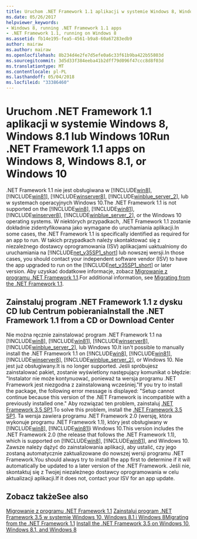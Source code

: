 ```yaml
---
title: Uruchom .NET Framework 1.1 aplikacji w systemie Windows 8, Windows 8.1 lub Windows 10
ms.date: 05/26/2017
helpviewer_keywords:
- Windows 8, running .NET Framework 1.1 apps
- .NET Framework 1.1, running on Windows 8
ms.assetid: fb14e195-fea5-4561-b9a8-60a67283edb9
author: mairaw
ms.author: mairaw
ms.openlocfilehash: 8b234d4e2fe7d5efe0a6c33f61b9ba422b55803d
ms.sourcegitcommit: 3d5d33f384eeba41b2dff79d096f47ccc8d8f03d
ms.translationtype: MT
ms.contentlocale: pl-PL
ms.lasthandoff: 05/04/2018
ms.locfileid: "33386460"
---
```

# <a name="run-net-framework-11-apps-on-windows-8-windows-81-or-windows-10"></a><span data-ttu-id="cc4b6-102">Uruchom .NET Framework 1.1 aplikacji w systemie Windows 8, Windows 8.1 lub Windows 10</span><span class="sxs-lookup"><span data-stu-id="cc4b6-102">Run .NET Framework 1.1 apps on Windows 8, Windows 8.1, or Windows 10</span></span>

<span data-ttu-id="cc4b6-103">.NET Framework 1.1 nie jest obsługiwana w [!INCLUDE[win8](../../../includes/win8-md.md)], [!INCLUDE[win81](../../../includes/win81-md.md)], [!INCLUDE[winserver8](../../../includes/winserver8-md.md)], [!INCLUDE[winblue_server_2](../../../includes/winblue-server-2-md.md)], lub w systemach operacyjnych Windows 10.</span><span class="sxs-lookup"><span data-stu-id="cc4b6-103">The .NET Framework 1.1 is not supported on the [!INCLUDE[win8](../../../includes/win8-md.md)], [!INCLUDE[win81](../../../includes/win81-md.md)], [!INCLUDE[winserver8](../../../includes/winserver8-md.md)], [!INCLUDE[winblue_server_2](../../../includes/winblue-server-2-md.md)], or the Windows 10 operating systems.</span></span> <span data-ttu-id="cc4b6-104">W niektórych przypadkach, .NET Framework 1.1 zostanie dokładnie zidentyfikowana jako wymagane do uruchamiania aplikacji.</span><span class="sxs-lookup"><span data-stu-id="cc4b6-104">In some cases, the .NET Framework 1.1 is specifically identified as required for an app to run.</span></span> <span data-ttu-id="cc4b6-105">W takich przypadkach należy skontaktować się z niezależnego dostawcy oprogramowania (ISV) aplikacjami uaktualniony do uruchamiania na [!INCLUDE[net_v35SP1_short](../../../includes/net-v35sp1-short-md.md)] lub nowszej wersji.</span><span class="sxs-lookup"><span data-stu-id="cc4b6-105">In those cases, you should contact your independent software vendor (ISV) to have the app upgraded to run on the [!INCLUDE[net_v35SP1_short](../../../includes/net-v35sp1-short-md.md)] or later version.</span></span> <span data-ttu-id="cc4b6-106">Aby uzyskać dodatkowe informacje, zobacz [Migrowanie z programu .NET Framework 1.1](../../../docs/framework/migration-guide/migrating-from-the-net-framework-1-1.md).</span><span class="sxs-lookup"><span data-stu-id="cc4b6-106">For additional information, see [Migrating from the .NET Framework 1.1](../../../docs/framework/migration-guide/migrating-from-the-net-framework-1-1.md).</span></span>

## <a name="install-the-net-framework-11-from-a-cd-or-download-center"></a><span data-ttu-id="cc4b6-107">Zainstaluj program .NET Framework 1.1 z dysku CD lub Centrum pobierania</span><span class="sxs-lookup"><span data-stu-id="cc4b6-107">Install the .NET Framework 1.1 from a CD or Download Center</span></span>

<span data-ttu-id="cc4b6-108">Nie można ręcznie zainstalować program .NET Framework 1.1 na [!INCLUDE[win8](../../../includes/win8-md.md)], [!INCLUDE[win81](../../../includes/win81-md.md)], [!INCLUDE[winserver8](../../../includes/winserver8-md.md)], [!INCLUDE[winblue_server_2](../../../includes/winblue-server-2-md.md)], lub Windows 10.</span><span class="sxs-lookup"><span data-stu-id="cc4b6-108">It isn't possible to manually install the .NET Framework 1.1 on [!INCLUDE[win8](../../../includes/win8-md.md)], [!INCLUDE[win81](../../../includes/win81-md.md)], [!INCLUDE[winserver8](../../../includes/winserver8-md.md)], [!INCLUDE[winblue_server_2](../../../includes/winblue-server-2-md.md)], or Windows 10.</span></span> <span data-ttu-id="cc4b6-109">Nie jest już obsługiwany.</span><span class="sxs-lookup"><span data-stu-id="cc4b6-109">It is no longer supported.</span></span> <span data-ttu-id="cc4b6-110">Jeśli spróbujesz zainstalować pakiet, zostanie wyświetlony następujący komunikat o błędzie: "Instalator nie może kontynuować, ponieważ ta wersja programu .NET Framework jest niezgodna z zainstalowaną wcześniej."</span><span class="sxs-lookup"><span data-stu-id="cc4b6-110">If you try to install the package, the following error message is displayed: "Setup cannot continue because this version of the .NET Framework is incompatible with a previously installed one."</span></span> <span data-ttu-id="cc4b6-111">Aby rozwiązać ten problem, zainstaluj [.NET Framework 3.5 SP1](http://www.microsoft.com/download/details.aspx?id=22).</span><span class="sxs-lookup"><span data-stu-id="cc4b6-111">To solve this problem, install the [.NET Framework 3.5 SP1](http://www.microsoft.com/download/details.aspx?id=22).</span></span> <span data-ttu-id="cc4b6-112">Ta wersja zawiera programu .NET Framework 2.0 (wersję, która wykonuje programu .NET Framework 1.1), który jest obsługiwany w [!INCLUDE[win8](../../../includes/win8-md.md)], [!INCLUDE[win81](../../../includes/win81-md.md)]i Windows 10.</span><span class="sxs-lookup"><span data-stu-id="cc4b6-112">This version includes the .NET Framework 2.0 (the release that follows the .NET Framework 1.1), which is supported on [!INCLUDE[win8](../../../includes/win8-md.md)], [!INCLUDE[win81](../../../includes/win81-md.md)], and Windows 10.</span></span> <span data-ttu-id="cc4b6-113">Zawsze należy dążyć do zainstalowania aplikacji, aby ustalić, czy jego zostaną automatycznie zaktualizowane do nowszej wersji programu .NET Framework.</span><span class="sxs-lookup"><span data-stu-id="cc4b6-113">You should always try to install the app first to determine if it will automatically be updated to a later version of the .NET Framework.</span></span> <span data-ttu-id="cc4b6-114">Jeśli nie, skontaktuj się z Twojej niezależnego dostawcy oprogramowania w celu aktualizacji aplikacji.</span><span class="sxs-lookup"><span data-stu-id="cc4b6-114">If it does not, contact your ISV for an app update.</span></span>

## <a name="see-also"></a><span data-ttu-id="cc4b6-115">Zobacz także</span><span class="sxs-lookup"><span data-stu-id="cc4b6-115">See also</span></span>

<span data-ttu-id="cc4b6-116">[Migrowanie z programu .NET Framework 1.1](../../../docs/framework/migration-guide/migrating-from-the-net-framework-1-1.md)
[Zainstaluj program .NET Framework 3.5 w systemie Windows 10, Windows 8.1 i Windows 8](../../../docs/framework/install/dotnet-35-windows-10.md)</span><span class="sxs-lookup"><span data-stu-id="cc4b6-116">[Migrating from the .NET Framework 1.1](../../../docs/framework/migration-guide/migrating-from-the-net-framework-1-1.md)
[Install the .NET Framework 3.5 on Windows 10, Windows 8.1, and Windows 8](../../../docs/framework/install/dotnet-35-windows-10.md)</span></span>
